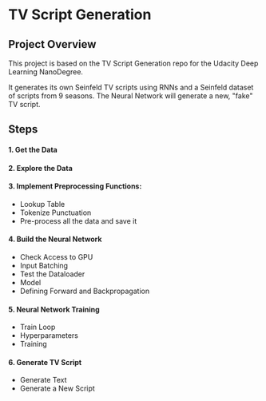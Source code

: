 # TV Script Generation
## Project Overview
This project is based on the TV Script Generation repo for the Udacity Deep Learning NanoDegree.

It generates its own Seinfeld TV scripts using RNNs and a Seinfeld dataset of scripts from 9 seasons. The Neural Network will generate a new, "fake" TV script.

## Steps
#### 1. Get the Data

#### 2. Explore the Data

#### 3. Implement Preprocessing Functions:
* Lookup Table
* Tokenize Punctuation
* Pre-process all the data and save it

#### 4. Build the Neural Network

* Check Access to GPU
* Input Batching
* Test the Dataloader
* Model
* Defining Forward and Backpropagation

#### 5. Neural Network Training

* Train Loop
* Hyperparameters
* Training

#### 6. Generate TV Script

* Generate Text
* Generate a New Script
